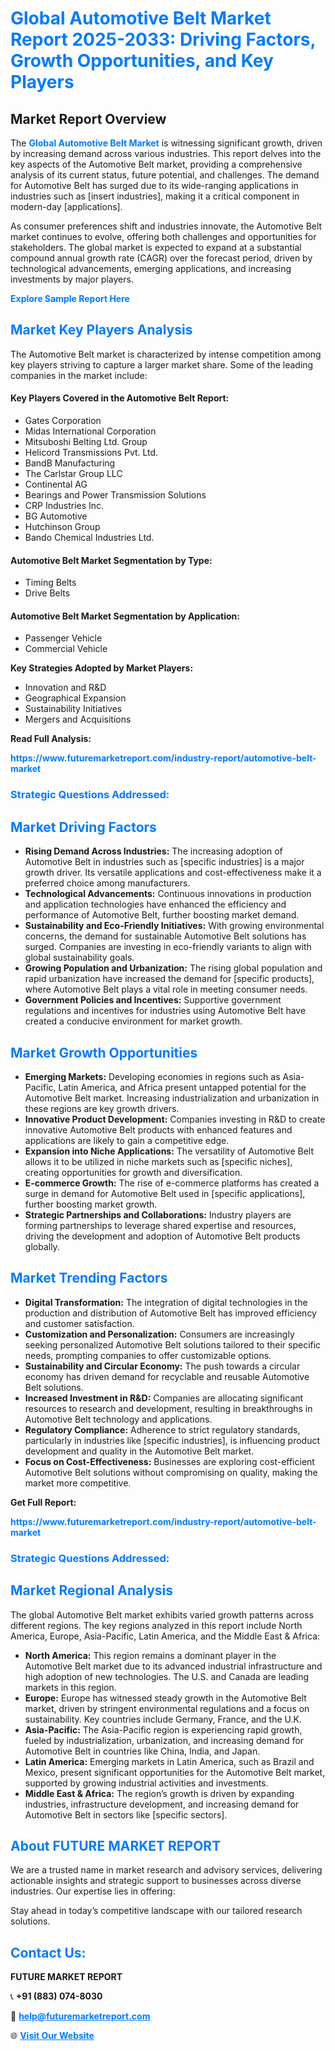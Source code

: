 <h1 style="color: #007BFF;">Global Automotive Belt Market Report 2025-2033: Driving Factors, Growth Opportunities, and Key Players</h1>

<section id="overview">
<h2>Market Report Overview</h2>
<p>The <a href="https://www.futuremarketreport.com/industry-report/automotive-belt-market" style="color: #007BFF; text-decoration: none;"><strong>Global Automotive Belt Market</strong></a> is witnessing significant growth, driven by increasing demand across various industries. This report delves into the key aspects of the Automotive Belt market, providing a comprehensive analysis of its current status, future potential, and challenges. The demand for Automotive Belt has surged due to its wide-ranging applications in industries such as [insert industries], making it a critical component in modern-day [applications].</p>
<p>As consumer preferences shift and industries innovate, the Automotive Belt market continues to evolve, offering both challenges and opportunities for stakeholders. The global market is expected to expand at a substantial compound annual growth rate (CAGR) over the forecast period, driven by technological advancements, emerging applications, and increasing investments by major players.</p>
</section>

<section id="overview">
<p><a href="https://www.futuremarketreport.com/request-sample/reportId=41254" style="color: #007BFF; text-decoration: none;"><strong>Explore Sample Report Here</strong></a></p>
</section>

<section id="key-players">
<h2 style="color: #007BFF;">Market Key Players Analysis</h2>
<p>The Automotive Belt market is characterized by intense competition among key players striving to capture a larger market share. Some of the leading companies in the market include:</p>
<h4>Key Players Covered in the Automotive Belt Report:</h4>
<ul><li>Gates Corporation</li><li>Midas International Corporation</li><li>Mitsuboshi Belting Ltd. Group</li><li>Helicord Transmissions Pvt. Ltd.</li><li>BandB Manufacturing</li><li>The Carlstar Group LLC</li><li>Continental AG</li><li>Bearings and Power Transmission Solutions</li><li>CRP Industries Inc.</li><li>BG Automotive</li><li>Hutchinson Group</li><li>Bando Chemical Industries Ltd.</li></ul>
<h4>Automotive Belt Market Segmentation by Type:</h4>
<ul><li>Timing Belts</li><li>Drive Belts</li></ul>

<h4>Automotive Belt Market Segmentation by Application:</h4>
<ul><li>Passenger Vehicle</li><li>Commercial Vehicle</li></ul>
<p><strong>Key Strategies Adopted by Market Players:</strong></p>
<ul>
<li>Innovation and R&D</li>
<li>Geographical Expansion</li>
<li>Sustainability Initiatives</li>
<li>Mergers and Acquisitions</li>
</ul>
</section>

<section>
<p><strong>Read Full Analysis: </strong></p><a href="https://www.futuremarketreport.com/industry-report/automotive-belt-market" style="color: #007BFF; text-decoration: none;"><strong>https://www.futuremarketreport.com/industry-report/automotive-belt-market</strong></a>
<h3 style="color: #007BFF;">Strategic Questions Addressed:</h3>
</section>

<section id="driving-factors">
<h2 style="color: #007BFF;">Market Driving Factors</h2>
<ul>
<li><strong>Rising Demand Across Industries:</strong> The increasing adoption of Automotive Belt in industries such as [specific industries] is a major growth driver. Its versatile applications and cost-effectiveness make it a preferred choice among manufacturers.</li>
<li><strong>Technological Advancements:</strong> Continuous innovations in production and application technologies have enhanced the efficiency and performance of Automotive Belt, further boosting market demand.</li>
<li><strong>Sustainability and Eco-Friendly Initiatives:</strong> With growing environmental concerns, the demand for sustainable Automotive Belt solutions has surged. Companies are investing in eco-friendly variants to align with global sustainability goals.</li>
<li><strong>Growing Population and Urbanization:</strong> The rising global population and rapid urbanization have increased the demand for [specific products], where Automotive Belt plays a vital role in meeting consumer needs.</li>
<li><strong>Government Policies and Incentives:</strong> Supportive government regulations and incentives for industries using Automotive Belt have created a conducive environment for market growth.</li>
</ul>
</section>

<section id="growth-opportunities">
<h2 style="color: #007BFF;">Market Growth Opportunities</h2>
<ul>
<li><strong>Emerging Markets:</strong> Developing economies in regions such as Asia-Pacific, Latin America, and Africa present untapped potential for the Automotive Belt market. Increasing industrialization and urbanization in these regions are key growth drivers.</li>
<li><strong>Innovative Product Development:</strong> Companies investing in R&D to create innovative Automotive Belt products with enhanced features and applications are likely to gain a competitive edge.</li>
<li><strong>Expansion into Niche Applications:</strong> The versatility of Automotive Belt allows it to be utilized in niche markets such as [specific niches], creating opportunities for growth and diversification.</li>
<li><strong>E-commerce Growth:</strong> The rise of e-commerce platforms has created a surge in demand for Automotive Belt used in [specific applications], further boosting market growth.</li>
<li><strong>Strategic Partnerships and Collaborations:</strong> Industry players are forming partnerships to leverage shared expertise and resources, driving the development and adoption of Automotive Belt products globally.</li>
</ul>
</section>

<section id="trending-factors">
<h2 style="color: #007BFF;">Market Trending Factors</h2>
<ul>
<li><strong>Digital Transformation:</strong> The integration of digital technologies in the production and distribution of Automotive Belt has improved efficiency and customer satisfaction.</li>
<li><strong>Customization and Personalization:</strong> Consumers are increasingly seeking personalized Automotive Belt solutions tailored to their specific needs, prompting companies to offer customizable options.</li>
<li><strong>Sustainability and Circular Economy:</strong> The push towards a circular economy has driven demand for recyclable and reusable Automotive Belt solutions.</li>
<li><strong>Increased Investment in R&D:</strong> Companies are allocating significant resources to research and development, resulting in breakthroughs in Automotive Belt technology and applications.</li>
<li><strong>Regulatory Compliance:</strong> Adherence to strict regulatory standards, particularly in industries like [specific industries], is influencing product development and quality in the Automotive Belt market.</li>
<li><strong>Focus on Cost-Effectiveness:</strong> Businesses are exploring cost-efficient Automotive Belt solutions without compromising on quality, making the market more competitive.</li>
</ul>
</section>

<section>
<p><strong>Get Full Report: </strong></p><a href="https://www.futuremarketreport.com/industry-report/automotive-belt-market" style="color: #007BFF; text-decoration: none;"><strong>https://www.futuremarketreport.com/industry-report/automotive-belt-market</strong></a>
<h3 style="color: #007BFF;">Strategic Questions Addressed:</h3>
</section>


<section id="regional-analysis">
<h2 style="color: #007BFF;">Market Regional Analysis</h2>
<p>The global Automotive Belt market exhibits varied growth patterns across different regions. The key regions analyzed in this report include North America, Europe, Asia-Pacific, Latin America, and the Middle East & Africa:</p>
<ul>
<li><strong>North America:</strong> This region remains a dominant player in the Automotive Belt market due to its advanced industrial infrastructure and high adoption of new technologies. The U.S. and Canada are leading markets in this region.</li>
<li><strong>Europe:</strong> Europe has witnessed steady growth in the Automotive Belt market, driven by stringent environmental regulations and a focus on sustainability. Key countries include Germany, France, and the U.K.</li>
<li><strong>Asia-Pacific:</strong> The Asia-Pacific region is experiencing rapid growth, fueled by industrialization, urbanization, and increasing demand for Automotive Belt in countries like China, India, and Japan.</li>
<li><strong>Latin America:</strong> Emerging markets in Latin America, such as Brazil and Mexico, present significant opportunities for the Automotive Belt market, supported by growing industrial activities and investments.</li>
<li><strong>Middle East & Africa:</strong> The region’s growth is driven by expanding industries, infrastructure development, and increasing demand for Automotive Belt in sectors like [specific sectors].</li>
</ul>
</section>

<footer>
<h2 style="color: #007BFF;">About FUTURE MARKET REPORT</h2>
<p>We are a trusted name in market research and advisory services, delivering actionable insights and strategic support to businesses across diverse industries. Our expertise lies in offering:</p>

<p>Stay ahead in today’s competitive landscape with our tailored research solutions.</p>

<h2 style="color: #007BFF;">Contact Us:</h2>
<p><strong>FUTURE MARKET REPORT</strong></p>
<p>📞 <strong>+91 (883) 074-8030</strong></p>
<p>📧 <strong><a href="mailto:help@futuremarketreport.com" style="color: #007BFF;">help@futuremarketreport.com</a></strong></p>
<p>🌐 <strong><a href="https://www.futuremarketreport.com/" style="color: #007BFF;">Visit Our Website</a></strong></p>
</footer>